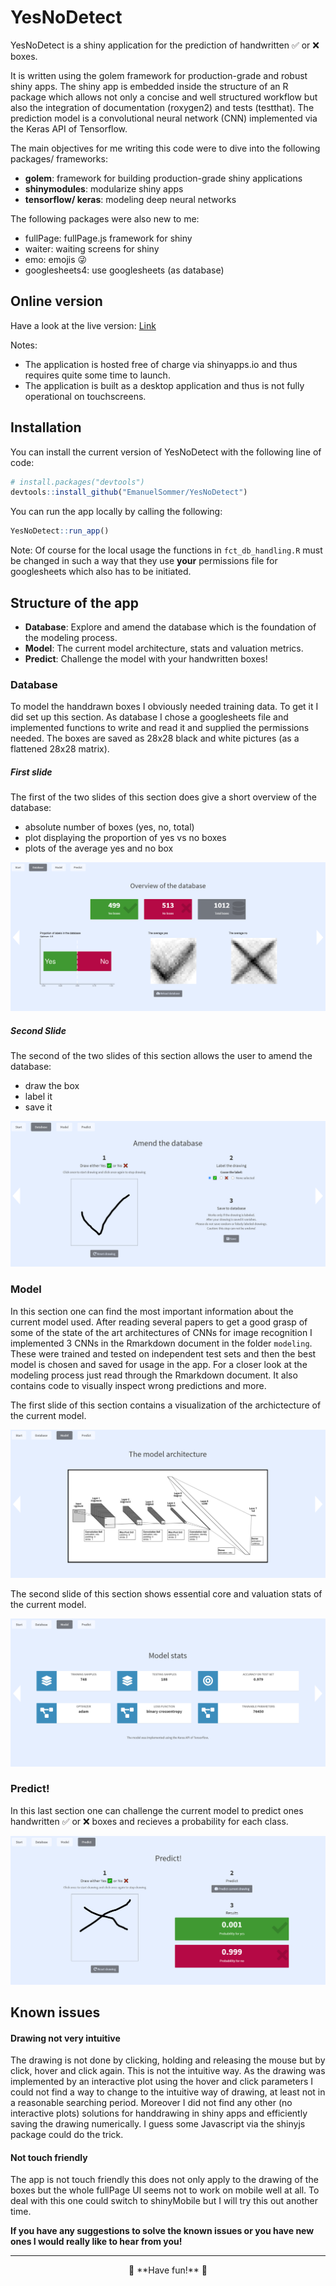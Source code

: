 
<!-- README.md is generated from README.Rmd. Please edit that file -->

# YesNoDetect

<!-- badges: start -->
<!-- badges: end -->

YesNoDetect is a shiny application for the prediction of handwritten ✅
or ❌ boxes.

It is written using the golem framework for production-grade and robust
shiny apps. The shiny app is embedded inside the structure of an R
package which allows not only a concise and well structured workflow but
also the integration of documentation (roxygen2) and tests (testthat).
The prediction model is a convolutional neural network (CNN) implemented
via the Keras API of Tensorflow.

The main objectives for me writing this code were to dive into the
following packages/ frameworks:

-   **golem**: framework for building production-grade shiny
    applications
-   **shinymodules**: modularize shiny apps
-   **tensorflow/ keras**: modeling deep neural networks

The following packages were also new to me:

-   fullPage: fullPage.js framework for shiny
-   waiter: waiting screens for shiny
-   emo: emojis 😜
-   googlesheets4: use googlesheets (as database)

## Online version

Have a look at the live version:
[Link](https://esommer.shinyapps.io/YesNoDetect/)

Notes:

-   The application is hosted free of charge via shinyapps.io and thus
    requires quite some time to launch.
-   The application is built as a desktop application and thus is not
    fully operational on touchscreens.

## Installation

You can install the current version of YesNoDetect with the following
line of code:

``` r
# install.packages("devtools")
devtools::install_github("EmanuelSommer/YesNoDetect")
```

You can run the app locally by calling the following:

``` r
YesNoDetect::run_app()
```

Note: Of course for the local usage the functions in `fct_db_handling.R`
must be changed in such a way that they use **your** permissions file
for googlesheets which also has to be initiated.

## Structure of the app

-   **Database**: Explore and amend the database which is the foundation
    of the modeling process.
-   **Model**: The current model architecture, stats and valuation
    metrics.
-   **Predict**: Challenge the model with your handwritten boxes!

### Database

To model the handdrawn boxes I obviously needed training data. To get it
I did set up this section. As database I chose a googlesheets file and
implemented functions to write and read it and supplied the permissions
needed. The boxes are saved as 28x28 black and white pictures (as a
flattened 28x28 matrix).

##### First slide

The first of the two slides of this section does give a short overview
of the database:

-   absolute number of boxes (yes, no, total)
-   plot displaying the proportion of yes vs no boxes
-   plots of the average yes and no box

![Database overview section](demo_pictures/db_overview.png)

##### Second Slide

The second of the two slides of this section allows the user to amend
the database:

-   draw the box
-   label it
-   save it

![Amend database section](demo_pictures/db_amend.png)

### Model

In this section one can find the most important information about the
current model used. After reading several papers to get a good grasp of
some of the state of the art architectures of CNNs for image recognition
I implemented 3 CNNs in the Rmarkdown document in the folder `modeling`.
These were trained and tested on independent test sets and then the best
model is chosen and saved for usage in the app. For a closer look at the
modeling process just read through the Rmarkdown document. It also
contains code to visually inspect wrong predictions and more.

The first slide of this section contains a visualization of the
archictecture of the current model.

![Model architecture](demo_pictures/model_scheme.png)

The second slide of this section shows essential core and valuation
stats of the current model.

![Model stats](demo_pictures/model_metrics.png)

### Predict!

In this last section one can challenge the current model to predict ones
handwritten ✅ or ❌ boxes and recieves a probability for each class.

![Predict!](demo_pictures/predict.png)

## Known issues

#### Drawing not very intuitive

The drawing is not done by clicking, holding and releasing the mouse but
by click, hover and click again. This is not the intuitive way. As the
drawing was implemented by an interactive plot using the hover and click
parameters I could not find a way to change to the intuitive way of
drawing, at least not in a reasonable searching period. Moreover I did
not find any other (no interactive plots) solutions for handdrawing in
shiny apps and efficiently saving the drawing numerically. I guess some
Javascript via the shinyjs package could do the trick.

#### Not touch friendly

The app is not touch friendly this does not only apply to the drawing of
the boxes but the whole fullPage UI seems not to work on mobile well at
all. To deal with this one could switch to shinyMobile but I will try
this out another time.

**If you have any suggestions to solve the known issues or you have new
ones I would really like to hear from you!**

------------------------------------------------------------------------

<center>
👋 **Have fun!** 👋
</center>
